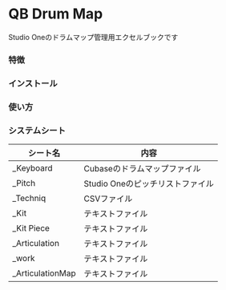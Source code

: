 # QB Drum Map
Studio Oneのドラムマップ管理用エクセルブックです  

### 特徴


### インストール

### 使い方

### システムシート
シート名 | 内容
--- | --- 
_Keyboard | Cubaseのドラムマップファイル
_Pitch | Studio Oneのピッチリストファイル
_Techniq | CSVファイル
_Kit | テキストファイル
_Kit Piece | テキストファイル
_Articulation | テキストファイル
_work | テキストファイル
_ArticulationMap | テキストファイル


